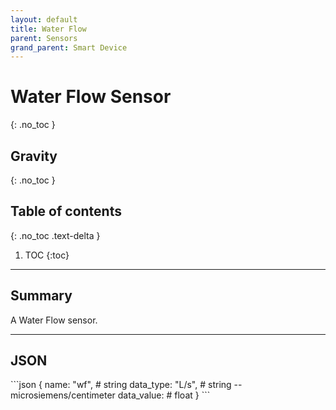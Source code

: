 ```yaml
---
layout: default
title: Water Flow
parent: Sensors
grand_parent: Smart Device
---
```


# Water Flow Sensor
{: .no_toc }
## Gravity
{: .no_toc }

## Table of contents
{: .no_toc .text-delta }

1. TOC
{:toc}

---

## Summary

A Water Flow sensor.

---

## JSON 

<div class="code-example" markdown="1">
```json
{
  name: "wf",          # string
  data_type: "L/s",    # string -- microsiemens/centimeter
  data_value:          # float
}
```
</div>